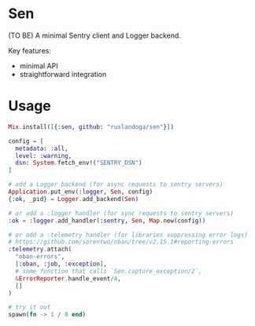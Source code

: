 # Sen

(TO BE) A minimal Sentry client and Logger backend.

Key features:

- minimal API
- straightforward integration

# Usage

```elixir
Mix.install([{:sen, github: "ruslandoga/sen"}])

config = [
  metadata: :all,
  level: :warning,
  dsn: System.fetch_env!("SENTRY_DSN")
]

# add a Logger backend (for async requests to sentry servers)
Application.put_env(:logger, Sen, config)
{:ok, _pid} = Logger.add_backend(Sen)

# or add a :logger handler (for sync requests to sentry servers)
:ok = :logger.add_handler(:sentry, Sen, Map.new(config))

# or add a :telemetry handler (for libraries suppressing error logs)
# https://github.com/sorentwo/oban/tree/v2.15.1#reporting-errors
:telemetry.attach(
  "oban-errors",
  [:oban, :job, :exception],
  # some function that calls `Sen.captore_exception/2`,
  &ErrorReporter.handle_event/4,
  []
)

# try it out
spawn(fn -> 1 / 0 end)
```
